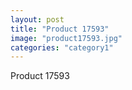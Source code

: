 ```yaml
---
layout: post
title: "Product 17593"
image: "product17593.jpg"
categories: "category1"
---
```

Product 17593
